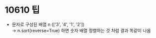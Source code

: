 # 10610 팁

- 문자로 구성된 배열 n (['3', '4', '1', '2'])  
  -> n.sort(reverse=True) 하면 숫자 배열 정렬하는 것 처럼 결과 똑같이 나옴
